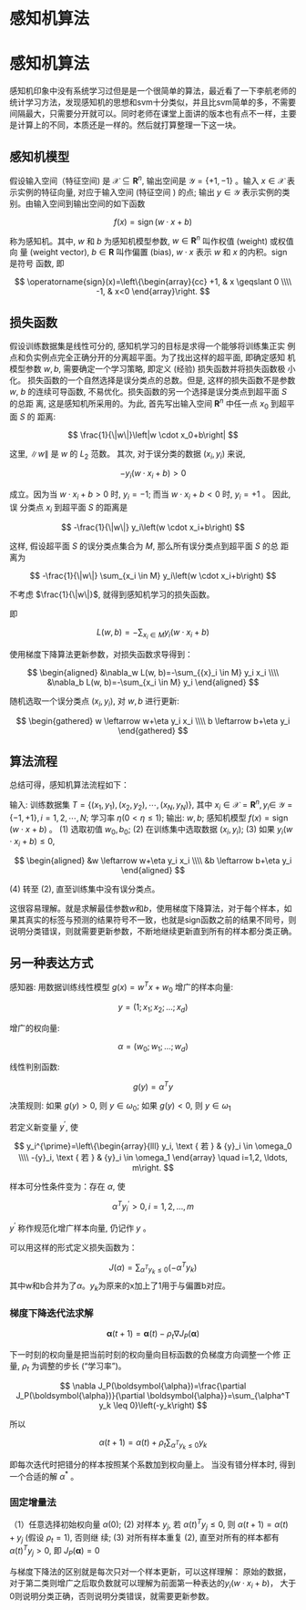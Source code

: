 # 感知机算法


# 感知机算法
感知机印象中没有系统学习过但是是一个很简单的算法，最近看了一下李航老师的统计学习方法，发现感知机的思想和svm十分类似，并且比svm简单的多，不需要间隔最大，只需要分开就可以。同时老师在课堂上面讲的版本也有点不一样，主要是计算上的不同，本质还是一样的。然后就打算整理一下这一块。

## 感知机模型

假设输入空间（特征空间) 是 $\mathcal{X} \subseteq \mathbf{R}^n$, 输出空间是 $\mathcal{Y}=\{+1,-1\}$ 。输入 $x \in \mathcal{X}$ 表示实例的特征向量, 对应于输入空间 (特征空间 ) 的点; 输出 $y \in \mathcal{Y}$ 表示实例的类别。由输入空间到输出空间的如下函数

$$
f(x)=\operatorname{sign}(w \cdot x+b)
$$

称为感知机。其中, $w$ 和 $b$ 为感知机模型参数, $w \in \mathbf{R}^n$ 叫作权值 (weight) 或权值向 量 (weight vector), $b \in \mathbf{R}$ 叫作偏置 (bias), $w \cdot x$ 表示 $w$ 和 $x$ 的内积。sign 是符号 函数, 即

$$
\operatorname{sign}(x)=\left\{\begin{array}{cc}
+1, & x \geqslant 0 \\\\
-1, & x<0
\end{array}\right.
$$


## 损失函数

假设训练数据集是线性可分的, 感知机学习的目标是求得一个能够将训练集正实 例点和负实例点完全正确分开的分离超平面。为了找出这样的超平面, 即确定感知 机模型参数 $w, b$, 需要确定一个学习策略, 即定义 (经验) 损失函数并将损失函数极 小化。
损失函数的一个自然选择是误分类点的总数。但是, 这样的损失函数不是参数 $w$, $b$ 的连续可导函数, 不易优化。损失函数的另一个选择是误分类点到超平面 $S$ 的总距 离, 这是感知机所采用的。为此, 首先写出输入空间 $\mathbf{R}^n$ 中任一点 $x_0$ 到超平面 $S$ 的 距离:

$$
\frac{1}{\|w\|}\left|w \cdot x_0+b\right|
$$

这里, $\|w\|$ 是 $w$ 的 $L_2$ 范数。
其次, 对于误分类的数据 $\left(x_i, y_i\right)$ 来说,

$$
-y_i\left(w \cdot x_i+b\right)>0
$$

成立。因为当 $w \cdot x_i+b>0$ 时, $y_i=-1$; 而当 $w \cdot x_i+b<0$ 时, $y_i=+1$ 。 因此, 误 分类点 $x_i$ 到超平面 $S$ 的距离是

$$
-\frac{1}{\|w\|} y_i\left(w \cdot x_i+b\right)
$$

这样, 假设超平面 $S$ 的误分类点集合为 $M$, 那么所有误分类点到超平面 $S$ 的总 距离为

$$
-\frac{1}{\|w\|} \sum_{x_i \in M} y_i\left(w \cdot x_i+b\right)
$$

不考虑 $\frac{1}{\|w\|}$, 就得到感知机学习的损失函数。

即

$$
L(w, b) = -\sum_{x_i \in M} y_i\left(w \cdot x_i+b\right)
$$

使用梯度下降算法更新参数，对损失函数求导得到：

$$
\begin{aligned}
&\nabla_w L(w, b)=-\sum_{{x}_i \in M} y_i x_i \\\\
&\nabla_b L(w, b)=-\sum_{x_i \in M} y_i
\end{aligned}
$$


随机选取一个误分类点 $\left(x_i, y_i\right)$, 对 $w, b$ 进行更新:

$$
\begin{gathered}
w \leftarrow w+\eta y_i x_i \\\\
b \leftarrow b+\eta y_i
\end{gathered}
$$
## 算法流程
总结可得，感知机算法流程如下：

输入: 训练数据集 $T=\left\{\left(x_1, y_1\right),\left(x_2, y_2\right), \cdots,\left(x_N, y_N\right)\right\}$, 其中 $x_i \in \mathcal{X}=\mathbf{R}^n, y_i \in$ $\mathcal{Y}=\{-1,+1\}, i=1,2, \cdots, N$; 学习率 $\eta(0<\eta \leqslant 1)$;
输出: $w, b$; 感知机模型 $f(x)=\operatorname{sign}(w \cdot x+b)$ 。
(1) 选取初值 $w_0, b_0$;
(2) 在训练集中选取数据 $\left(x_i, y_i\right)$;
(3) 如果 $y_i\left(w \cdot x_i+b\right) \leqslant 0$,

$$
\begin{aligned}
&w \leftarrow w+\eta y_i x_i \\\\
&b \leftarrow b+\eta y_i
\end{aligned}
$$

(4) 转至 (2), 直至训练集中没有误分类点。

这很容易理解。就是求解最佳参数$w$和$b$，使用梯度下降算法，对于每个样本，如果其真实的标签与预测的结果符号不一致，也就是sign函数之前的结果不同号，则说明分类错误，则就需要更新参数，不断地继续更新直到所有的样本都分类正确。

## 另一种表达方式

感知器: 用数据训练线性模型 $g({x})={w}^T {x}+w_0$
增广的样本向量:

$$
{y}=\left(1 ; x_1 ; x_2 ; \ldots ; x_d\right)
$$

增广的权向量:

$$
{\alpha}=\left(w_0 ; w_1 ; \ldots ; w_d\right)
$$

线性判别函数:

$$
g({y})={\alpha}^T {y}
$$

决策规则: 如果 $g({y})>0$, 则 $y \in \omega_0$; 如果 $g({y})<0$, 则 $y \in \omega_1$

若定义新变量 $y^{\prime}$, 使

$$
y_i^{\prime}=\left\{\begin{array}{lll}
y_i,  \text { 若 } & {y}_i \in \omega_0 \\\\
-{y}_i, \text { 若 } & {y}_i \in \omega_1
\end{array} \quad i=1,2, \ldots, m\right.
$$

样本可分性条件变为：存在 $\alpha$, 使

$$
{\alpha}^T {y}_i^{\prime}>0, i=1,2, \ldots, m
$$

$y^{\prime}$ 称作规范化增广样本向量, 仍记作 $y$ 。

可以用这样的形式定义损失函数为：

$$
J(\alpha) = \sum_{\alpha^Ty_k \leq 0} (-\alpha^Ty_k)
$$
其中w和b合并为了$\alpha$。$y_k$为原来的x加上了1用于与偏置b对应。

### 梯度下降迭代法求解

$$
\boldsymbol{\alpha}(t+1)=\boldsymbol{\alpha}(t)-\rho_t \nabla J_P(\boldsymbol{\alpha})
$$

下一时刻的权向量是把当前时刻的权向量向目标函数的负梯度方向调整一个修
正量, $\rho_t$ 为调整的步长 (“学习率”)。

$$
\nabla J_P(\boldsymbol{\alpha})=\frac{\partial J_P(\boldsymbol{\alpha})}{\partial \boldsymbol{\alpha}}=\sum_{\alpha^T y_k \leq 0}\left(-y_k\right)
$$

所以

$$
\alpha(t+1)=\alpha(t)+\rho_t \sum_{\alpha^T y_k \leq 0} y_k
$$

即每次迭代时把错分的样本按照某个系数加到权向量上。
当没有错分样本时, 得到一个合适的解 $\alpha^*$ 。


### 固定增量法

（1）任意选择初始权向量 $\alpha(0)$;
(2) 对样本 $y_j$, 若 $\alpha(t)^T y_j \leq 0$, 则 $\alpha(t+1)=\alpha(t)+y_j$ (假设 $\left.\rho_t=1\right)$, 否则继 续;
(3) 对所有样本重复 (2), 直至对所有的样本都有 $\alpha(t)^T y_j>0$, 即 $J_P(\boldsymbol{\alpha})=0$

与梯度下降法的区别就是每次只对一个样本更新，可以这样理解： 原始的数据，对于第二类则增广之后取负数就可以理解为前面第一种表达的$y_i\left(w \cdot x_i+b\right)$， 大于0则说明分类正确，否则说明分类错误，就需要更新参数。



